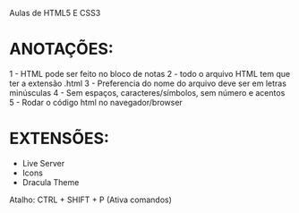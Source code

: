  Aulas de HTML5 E CSS3
# ANOTAÇÕES:
1 - HTML pode ser feito no bloco de notas
2 - todo o arquivo HTML tem que ter a extensão .html
3 - Preferencia do nome do arquivo deve ser em letras minúsculas
4 - Sem espaços, caracteres/símbolos, sem número e acentos
5 - Rodar o código html no navegador/browser

# EXTENSÕES:
- Live Server
- Icons
- Dracula Theme

Atalho: CTRL + SHIFT + P (Ativa comandos)                                                   